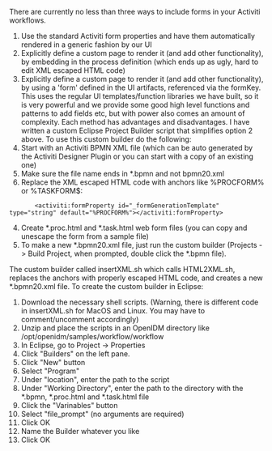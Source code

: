 There are currently no less than three ways to include forms in your Activiti workflows.

1. Use the standard Activiti form properties and have them automatically rendered in a generic fashion by our UI
2. Explicitly define a custom page to render it (and add other functionality), by embedding in the process definition (which ends up as ugly, hard to edit XML escaped HTML code)
3. Explicitly define a custom page to render it (and add other functionality), by using a 'form' defined in the UI artifacts, referenced via the formKey. This uses the regular UI templates/function libraries we have built, so it is very powerful and we provide some good high level functions and patterns to add fields etc, but with power also comes an amount of complexity.
Each method has advantages and disadvantages. I have written a custom Eclipse Project Builder script that simplifies option 2 above. To use this custom builder do the following:
1. Start with an Activiti BPMN XML file (which can be auto generated by the Activiti Designer Plugin or you can start with a copy of an existing one)
2. Make sure the file name ends in *.bpmn and not bpmn20.xml
3. Replace the XML escaped HTML code with anchors like %PROCFORM% or %TASKFORM$:
```
       <activiti:formProperty id="_formGenerationTemplate" type="string" default="%PROCFORM%"></activiti:formProperty>
````
4. Create *.proc.html and *.task.html web form files (you can copy and unescape the form from a sample file)
5. To make a new *.bpmn20.xml file, just run the custom builder (Projects -> Build Project, when prompted, double click the *.bpmn file). 

The custom builder called insertXML.sh which calls HTML2XML.sh, replaces the anchors with properly escaped HTML code, and creates a new *.bpmn20.xml file.
To create the custom builder in Eclipse:

1. Download the necessary shell scripts. (Warning, there is different code in insertXML.sh for MacOS and Linux. You may have to comment/uncomment accordingly)
2. Unzip and place the scripts in an OpenIDM directory like /opt/openidm/samples/workflow/workflow
3. In Eclipse, go to Project -> Properties
4. Click "Builders" on the left pane.
5. Click "New" button
6. Select "Program"
7. Under "location", enter the path to the script
8. Under "Working Directory", enter the path to the directory with the *.bpmn, *.proc.html and *.task.html file
9. Click the "Varinables" button
10. Select "file_prompt" (no arguments are required)
11. Click OK
12. Name the Builder whatever you like
13. Click OK

